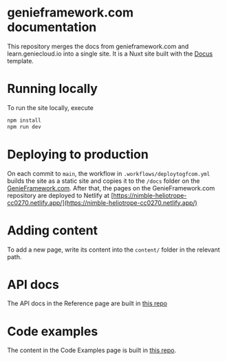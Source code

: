 # genieframework.com documentation

This repository merges the docs from genieframework.com and learn.geniecloud.io into a single site. It is a Nuxt site built with the [Docus](docus.dev) template.

# Running locally

To run the site locally, execute

```bash
npm install
npm run dev
```

# Deploying to production

On each commit to `main`, the workflow in `.workflows/deploytogfcom.yml` builds the site as a static site and copies it to the `/docs` folder on the [GenieFramework.com](github.com/genieframework/genieframework.com). After that, the pages on the GenieFramework.com repository are deployed to Netlify at [https://nimble-heliotrope-cc0270.netlify.app/](https://nimble-heliotrope-cc0270.netlify.app/)

# Adding content

To add a new page, write its content into the `content/` folder in the relevant path.

# API docs

The API docs in the Reference page are built in [this repo](https://github.com/GenieFramework/APIDocs)

# Code examples

The content in the Code Examples page is built in [this repo](https://github.com/BuiltWithGenie/CodeExamples).

